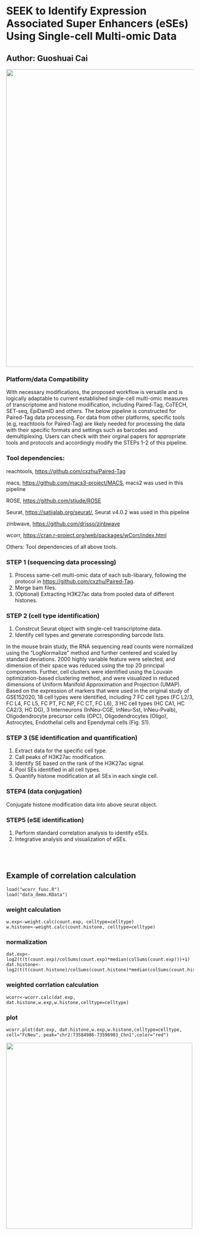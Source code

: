 # SEEK to Identify Expression Associated Super Enhancers (eSEs) Using Single-cell Multi-omic Data

## Author: Guoshuai Cai

<img src="https://github.com/GuoshuaiCai/SEEK/blob/main/workflow.png" width="800" height="800">

### Platform/data Compatibility
With necessary modifications, the proposed workflow is versatile and is logically adaptable to current established single-cell multi-omic measures of transcriptome and histone modification, including Paired-Tag,  CoTECH, SET-seq, EpiDamID and others. The below pipeline is constructed for Paired-Tag data processing. For data from other platforms, specific tools (e.g, reachtools for Paired-Tag) are likely needed for processing the data with their specific formats and settings such as barcodes and demultiplexing. Users can check with their orginal papers for appropriate tools and protocols and accordingly modify the STEPs 1-2 of this pipeline.

### Tool dependencies:

reachtools, https://github.com/cxzhu/Paired-Tag

macs, https://github.com/macs3-project/MACS, macs2 was used in this pipeline

ROSE, https://github.com/stjude/ROSE

Seurat, https://satijalab.org/seurat/, Seurat v4.0.2 was used in this pipeline

zinbwave, https://github.com/drisso/zinbwave

wcorr, https://cran.r-project.org/web/packages/wCorr/index.html

Others: Tool dependencies of all above tools.

### STEP 1 (sequencing data processing)
1. Process same-cell multi-omic data of each sub-libarary, following the protocol in https://github.com/cxzhu/Paired-Tag.
2. Merge bam files.
3. (Optional) Extracting H3K27ac data from pooled data of different histones.

### STEP 2 (cell type identification)
1. Constrcut Seurat object with single-cell transcriptome data.
2. Identify cell types and generate corresponding barcode lists.

In the mouse brain study, the RNA sequencing read counts were normalized using the “LogNormalize” method and further centered and scaled by standard deviations. 2000 highly variable feature were selected, and dimension of their space was reduced using the top 20 principal components. Further, cell clusters were identified using the Louvain optimization-based clustering method, and were visualized in reduced dimensions of Uniform Manifold Approximation and Projection (UMAP). Based on the expression of markers that were used in the original study of GSE152020, 18 cell types were identified, including 7 FC cell types (FC L2/3, FC L4, FC L5, FC PT, FC NP, FC CT, FC L6), 3 HC cell types (HC CA1, HC CA2/3, HC DG), 3 Interneurons (InNeu-CGE, InNeu-Sst, InNeu-Pvalb), Oligodendrocyte precursor cells (OPC), Oligodendrocytes (Oligo), Astrocytes, Endothelial cells and Ependymal cells (Fig. S1).

### STEP 3 (SE identification and quantification)
1. Extract data for the specific cell type.
2. Call peaks of H3K27ac modification.
3. Identify SE based on the rank of the H3K27ac signal.
4. Pool SEs identified in all cell types.
5. Quantify histone modification at all SEs in each single cell.

### STEP4 (data conjugation)
Conjugate histone modification data into above seurat object.

### STEP5 (eSE identification)
1. Perform standard correlation analysis to identify eSEs.
2. Integrative analysis and visualization of eSEs.

<br><br>
## Example of correlation calculation
```{r}
load("wcorr_func.R")
load("data_demo.RData")
```

### weight calculation
```{r}
w.exp<-weight.calc(count.exp, celltype=celltype)
w.histone<-weight.calc(count.histone, celltype=celltype)
```

### normalization
```{r}
dat.exp<-log2(t(t(count.exp)/colSums(count.exp)*median(colSums(count.exp)))+1)
dat.histone<-log2(t(t(count.histone)/colSums(count.histone)*median(colSums(count.histone)))+1)
```

### weighted corrlation calculation
```{r}
wcorr<-wcorr.calc(dat.exp, dat.histone,w.exp,w.histone,celltype=celltype)
```

### plot
```{r}
wcorr.plot(dat.exp, dat.histone,w.exp,w.histone,celltype=celltype, cell="FcNeu", peak="chr2:73584986-73596983_Chn1",color="red")
```
<img src="https://github.com/GuoshuaiCai/SEEK/blob/main/plot_demo.png" width="500" height="500">
